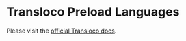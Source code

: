 # Transloco Preload Languages

Please visit the [official Transloco docs](https://jsverse.github.io/transloco/docs/plugins/preload-langs).

